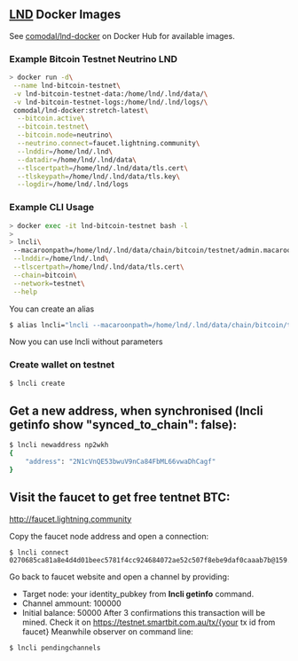 ## [LND](https://github.com/LightningNetwork/lnd) Docker Images

See [comodal/lnd-docker](https://hub.docker.com/r/comodal/lnd-docker/tags/) on Docker Hub for available images.

### Example Bitcoin Testnet Neutrino LND

```sh
> docker run -d\
 --name lnd-bitcoin-testnet\
 -v lnd-bitcoin-testnet-data:/home/lnd/.lnd/data/\
 -v lnd-bitcoin-testnet-logs:/home/lnd/.lnd/logs/\
 comodal/lnd-docker:stretch-latest\
  --bitcoin.active\
  --bitcoin.testnet\
  --bitcoin.node=neutrino\
  --neutrino.connect=faucet.lightning.community\
  --lnddir=/home/lnd/.lnd\
  --datadir=/home/lnd/.lnd/data\
  --tlscertpath=/home/lnd/.lnd/data/tls.cert\
  --tlskeypath=/home/lnd/.lnd/data/tls.key\
  --logdir=/home/lnd/.lnd/logs
```

### Example CLI Usage

```sh
> docker exec -it lnd-bitcoin-testnet bash -l
>
> lncli\
 --macaroonpath=/home/lnd/.lnd/data/chain/bitcoin/testnet/admin.macaroon\
 --lnddir=/home/lnd/.lnd\
 --tlscertpath=/home/lnd/.lnd/data/tls.cert\
 --chain=bitcoin\
 --network=testnet\
 --help
```

You can create an alias

```sh
$ alias lncli="lncli --macaroonpath=/home/lnd/.lnd/data/chain/bitcoin/testnet/admin.macaroon --lnddir=/home/lnd/.lnd --tlscertpath=/home/lnd/.lnd/data/tls.cert --chain=bitcoin --network=testnet"
```
Now you can use lncli without parameters

### Create wallet on testnet
```sh
$ lncli create
```

## Get a new address, when synchronised (lncli getinfo show **"synced_to_chain": false**):
```sh
$ lncli newaddress np2wkh
{
    "address": "2N1cVnQE53bwuV9nCa84FbML66vwaDhCagf"
}
```

## Visit the faucet to get free tentnet BTC:
http://faucet.lightning.community

Copy the faucet node address and open a connection:
```
$ lncli connect 0270685ca81a8e4d4d01beec5781f4cc924684072ae52c507f8ebe9daf0caaab7b@159.203.125.125
```
Go back to faucet website and open a channel by providing:
* Target node: your identity_pubkey from **lncli getinfo** command.
* Channel ammount: 100000
* Initial balance: 50000 
After 3 confirmations this transaction will be mined. Check it on 
https://testnet.smartbit.com.au/tx/{your tx id from faucet}
Meanwhile observer on command line:
```sh
$ lncli pendingchannels
```
